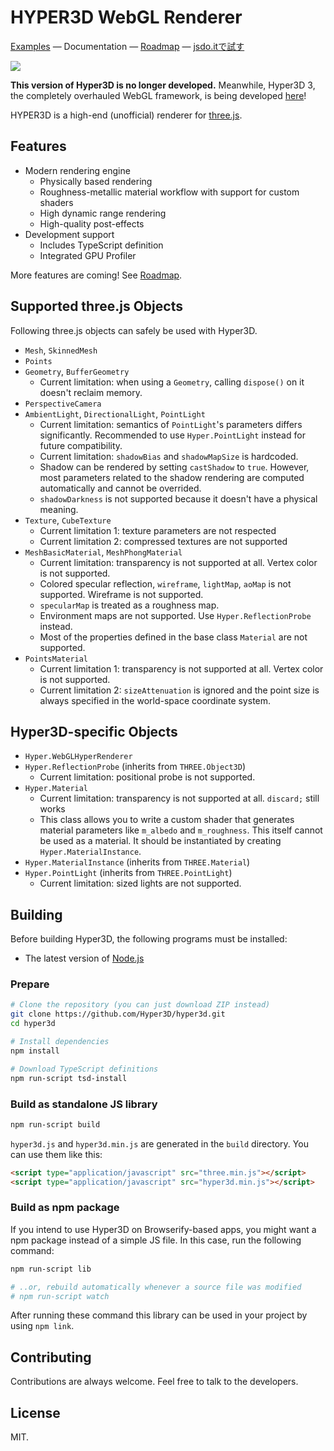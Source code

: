 HYPER3D WebGL Renderer
======================

[Examples](https://hyper3d.github.io/hyper3d-examples/) — Documentation — [Roadmap](https://trello.com/b/GN81FAP9/hyper3d-roadmap) —
[jsdo.itで試す](http://jsdo.it/yvt/hyper3d-simple2)

![](https://dl.dropboxusercontent.com/u/37804131/github/Screen%20Shot%202016-01-03%20at%202.16.45%20AM.jpg)

**This version of Hyper3D is no longer developed.** Meanwhile, Hyper3D 3, the completely overhauled WebGL framework, is being developed [here](https://github.com/Hyper3D/hyper3d-3)!

HYPER3D is a high-end (unofficial) renderer for [three.js](http://threejs.org/).

<!-- Hyper3D is still at a very early stage of development. You might observe an unexpected behavior including distorted image,
browser crash, peformance breakdown, and shader compilation failure. APIs may change over time. -->

Features
--------

* Modern rendering engine
  * Physically based rendering
  * Roughness-metallic material workflow with support for custom shaders
  * High dynamic range rendering
  * High-quality post-effects
* Development support
  * Includes TypeScript definition
  * Integrated GPU Profiler

More features are coming! See [Roadmap](https://trello.com/b/GN81FAP9/hyper3d-roadmap).

Supported three.js Objects
---------------------------

Following three.js objects can safely be used with Hyper3D.

 * `Mesh`, `SkinnedMesh`
 * `Points`
 * `Geometry`, `BufferGeometry`
   * Current limitation: when using a `Geometry`, calling `dispose()` on it doesn't reclaim memory.
 * `PerspectiveCamera`
 * `AmbientLight`, `DirectionalLight`, `PointLight`
   * Current limitation: semantics of `PointLight`'s parameters differs significantly.
     Recommended to use `Hyper.PointLight` instead for future compatibility.
   * Current limitation: `shadowBias` and `shadowMapSize` is hardcoded.
   * Shadow can be rendered by setting `castShadow` to `true`. However, most parameters related to the shadow
     rendering are computed automatically and cannot be overrided.
   * `shadowDarkness` is not supported because it doesn't have a physical meaning.
 * `Texture`, `CubeTexture`
   * Current limitation 1: texture parameters are not respected
   * Current limitation 2: compressed textures are not supported
 * `MeshBasicMaterial`, `MeshPhongMaterial`
   * Current limitation: transparency is not supported at all. Vertex color is not supported.
   * Colored specular reflection, `wireframe`, `lightMap`, `aoMap` is not supported. Wireframe is not supported.
   * `specularMap` is treated as a roughness map.
   * Environment maps are not supported. Use `Hyper.ReflectionProbe` instead.
   * Most of the properties defined in the base class `Material` are not supported.
* `PointsMaterial`
   * Current limitation 1: transparency is not supported at all. Vertex color is not supported.
   * Current limitation 2: `sizeAttenuation` is ignored and the point size is always specified in the world-space coordinate system.

Hyper3D-specific Objects
------------------------

 * `Hyper.WebGLHyperRenderer`
 * `Hyper.ReflectionProbe` (inherits from `THREE.Object3D`)
   * Current limitation: positional probe is not supported.
 * `Hyper.Material`
   * Current limitation: transparency is not supported at all. `discard;` still works
   * This class allows you to write a custom shader that generates material parameters like `m_albedo` and `m_roughness`.
     This itself cannot be used as a material. It should be instantiated by creating `Hyper.MaterialInstance`.
 * `Hyper.MaterialInstance` (inherits from `THREE.Material`)
 * `Hyper.PointLight` (inherits from `THREE.PointLight`)
   * Current limitation: sized lights are not supported.

Building
--------

Before building Hyper3D, the following programs must be installed:

* The latest version of [Node.js](https://nodejs.org/)

### Prepare

```sh
# Clone the repository (you can just download ZIP instead)
git clone https://github.com/Hyper3D/hyper3d.git
cd hyper3d

# Install dependencies
npm install

# Download TypeScript definitions
npm run-script tsd-install
```

### Build as standalone JS library

```sh
npm run-script build
```

`hyper3d.js` and `hyper3d.min.js` are generated in the `build` directory. You can use them like this:

```html
<script type="application/javascript" src="three.min.js"></script>
<script type="application/javascript" src="hyper3d.min.js"></script>
```

### Build as npm package

If you intend to use Hyper3D on Browserify-based apps,
you might want a npm package instead of a simple JS file.
In this case, run the following command:

```sh
npm run-script lib

# ..or, rebuild automatically whenever a source file was modified
# npm run-script watch
```

After running these command this library can be used in your project
by using `npm link`.

Contributing
------------

Contributions are always welcome. Feel free to talk to the developers.

License
-------

MIT.
